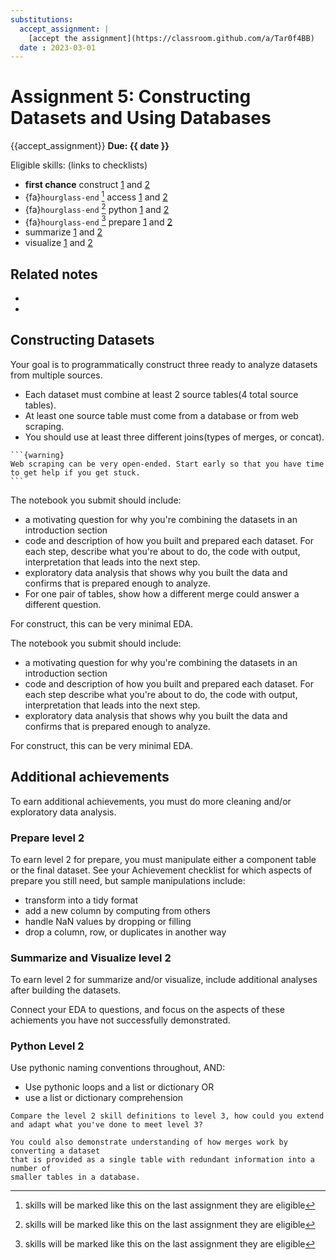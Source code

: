 ```yaml
---
substitutions:
  accept_assignment: |
    [accept the assignment](https://classroom.github.com/a/Tar0f4BB)
  date : 2023-03-01
---
```

# Assignment 5: Constructing Datasets and Using Databases

{{accept_assignment}}
__Due: {{ date }}__

Eligible skills: (links to checklists)
- **first chance** construct [1](https://rhodyprog4ds.github.io/BrownFall22/syllabus/achievements.html#construct-level1) and [2](https://rhodyprog4ds.github.io/BrownFall22/syllabus/achievements.html#construct-level2)
- {fa}`hourglass-end` [^expiringskill] access [1](https://rhodyprog4ds.github.io/BrownFall22/syllabus/achievements.html#access-level1) and [2](https://rhodyprog4ds.github.io/BrownFall22/syllabus/achievements.html#access-level2)
- {fa}`hourglass-end` [^expiringskill] python [1](https://rhodyprog4ds.github.io/BrownFall22/syllabus/achievements.html#python-level1) and [2](https://rhodyprog4ds.github.io/BrownFall22/syllabus/achievements.html#python-level2)
- {fa}`hourglass-end` [^expiringskill] prepare [1](https://rhodyprog4ds.github.io/BrownFall22/syllabus/achievements.html#prepare-level1) and [2](https://rhodyprog4ds.github.io/BrownFall22/syllabus/achievements.html#prepare-level2)
- summarize [1](https://rhodyprog4ds.github.io/BrownFall22/syllabus/achievements.html#summarize-level1) and [2](https://rhodyprog4ds.github.io/BrownFall22/syllabus/achievements.html#summarize-level2)
- visualize [1](https://rhodyprog4ds.github.io/BrownFall22/syllabus/achievements.html#visualize-level1) and [2](https://rhodyprog4ds.github.io/BrownFall22/syllabus/achievements.html#visualize-level2)


[^starredskill]: skills will be marked like this on the first time they are eligible
[^expiringskill]: skills will be marked like this on the last assignment they are eligible
## Related notes

- [](../notes/2023-20-21)
- [](../notes/2023-02-23)


## Constructing Datasets


Your goal is to programmatically construct three ready to analyze datasets from multiple sources. 

- Each dataset must combine at least 2 source tables(4 total source tables).
- At least one source table must come from a database or from web scraping.
- You should use at least three different joins(types of merges, or concat).

````{margin}
```{warning}
Web scraping can be very open-ended. Start early so that you have time to get help if you get stuck. 
```
````
The notebook you submit should include:

- a motivating question for why you're combining the datasets in an introduction section
- code and description of how you built and prepared each dataset. For each step,  describe what you're about to do, the code with output, interpretation that leads into the next step.
- exploratory data analysis that shows why you built the data and confirms that is prepared enough to analyze.
- For one pair of tables, show how a different merge could answer a different question.

For construct, this can be very minimal EDA.



The notebook you submit should include:
- a motivating question for why you're combining the datasets in an introduction section
- code and description of how you built and prepared each dataset. For each step describe what you're about to do, the code with output, interpretation that leads into the next step.
- exploratory data analysis that shows why you built the data and confirms that is prepared enough to analyze.

For construct, this can be very minimal EDA.


## Additional achievements

To earn additional achievements, you must do more cleaning and/or exploratory data analysis.


### Prepare level 2
To earn level 2 for prepare, you must manipulate either a component table or the final dataset.  See your Achievement checklist for which aspects of prepare you still need, but sample manipulations include: 

- transform into a tidy format
- add a new column by computing from others
- handle NaN values by dropping or filling
- drop a column, row, or duplicates in another way

### Summarize and Visualize level 2
To earn level 2 for summarize and/or visualize, include additional analyses after building the datasets.

Connect your EDA to questions, and focus on the aspects of these achiements you have not successfully demonstrated. 

### Python Level 2

Use pythonic naming conventions throughout, AND:

- Use pythonic loops and a list or dictionary OR
- use a list or dictionary comprehension

```{admonition} Thinking Ahead
Compare the level 2 skill definitions to level 3, how could you extend and adapt what you've done to meet level 3?
```



```{admonition} Thinking Ahead
You could also demonstrate understanding of how merges work by converting a dataset
that is provided as a single table with redundant information into a number of
smaller tables in a database.
```

